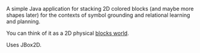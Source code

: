 A simple Java application for stacking 2D colored blocks (and maybe more shapes
later) for the contexts of symbol grounding and relational learning and
planning.

You can think of it as a 2D physical
[blocks world](http://en.wikipedia.org/wiki/Blocks_world).

Uses JBox2D. 
